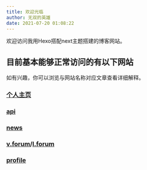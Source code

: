 ```yaml
---
title: 欢迎光临
author: 无双的英雄
date: 2021-07-20 01:08:22
---
```

欢迎访问我用Hexo搭配next主题搭建的博客网站。

## 目前基本能够正常访问的有以下网站

如有兴趣，你可以浏览与网站名称对应文章查看详细解释。

### [个人主页](https://peerless-hero.top/)

### [api](http://api.peerless.vip/)

### [news](http://news.peerless.vip/)

### [v.forum](http://v.forum.peerless.vip/)/[l.forum](http://l.forum.peerless.vip/)

### [profile](http://profile.peerless.vip/)
